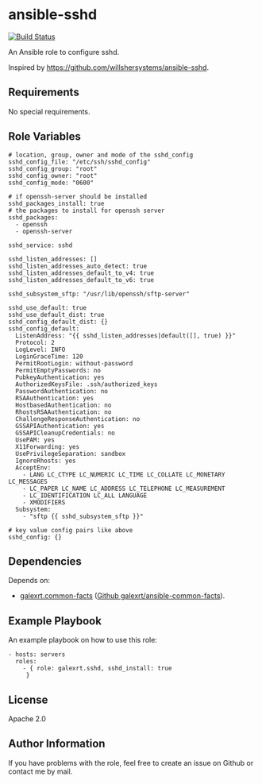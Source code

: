 ansible-sshd
============

[![Build Status](https://travis-ci.org/galexrt/ansible-sshd.svg?branch=master)](https://travis-ci.org/galexrt/ansible-sshd)

An Ansible role to configure sshd.

Inspired by https://github.com/willshersystems/ansible-sshd.

Requirements
------------

No special requirements.

Role Variables
--------------

```
# location, group, owner and mode of the sshd_config
sshd_config_file: "/etc/ssh/sshd_config"
sshd_config_group: "root"
sshd_config_owner: "root"
sshd_config_mode: "0600"

# if openssh-server should be installed
sshd_packages_install: true
# the packages to install for openssh server
sshd_packages:
  - openssh
  - openssh-server

sshd_service: sshd

sshd_listen_addresses: []
sshd_listen_addresses_auto_detect: true
sshd_listen_addresses_default_to_v4: true
sshd_listen_addresses_default_to_v6: true

sshd_subsystem_sftp: "/usr/lib/openssh/sftp-server"

sshd_use_default: true
sshd_use_default_dist: true
sshd_config_default_dist: {}
sshd_config_default:
  ListenAddress: "{{ sshd_listen_addresses|default([], true) }}"
  Protocol: 2
  LogLevel: INFO
  LoginGraceTime: 120
  PermitRootLogin: without-password
  PermitEmptyPasswords: no
  PubkeyAuthentication: yes
  AuthorizedKeysFile: .ssh/authorized_keys
  PasswordAuthentication: no
  RSAAuthentication: yes
  HostbasedAuthentication: no
  RhostsRSAAuthentication: no
  ChallengeResponseAuthentication: no
  GSSAPIAuthentication: yes
  GSSAPICleanupCredentials: no
  UsePAM: yes
  X11Forwarding: yes
  UsePrivilegeSeparation: sandbox
  IgnoreRhosts: yes
  AcceptEnv:
    - LANG LC_CTYPE LC_NUMERIC LC_TIME LC_COLLATE LC_MONETARY LC_MESSAGES
    - LC_PAPER LC_NAME LC_ADDRESS LC_TELEPHONE LC_MEASUREMENT
    - LC_IDENTIFICATION LC_ALL LANGUAGE
    - XMODIFIERS
  Subsystem:
    - "sftp {{ sshd_subsystem_sftp }}"

# key value config pairs like above
sshd_config: {}
```

Dependencies
------------

Depends on:
* [galexrt.common-facts](https://galaxy.ansible.com/galexrt/common-facts/) ([Github galexrt/ansible-common-facts](https://github.com/galexrt/ansible-common-facts)).

Example Playbook
----------------

An example playbook on how to use this role:
```
- hosts: servers
  roles:
    - { role: galexrt.sshd, sshd_install: true
     }
```

License
-------

Apache 2.0

Author Information
------------------

If you have problems with the role, feel free to create an issue on Github or contact me by mail.
